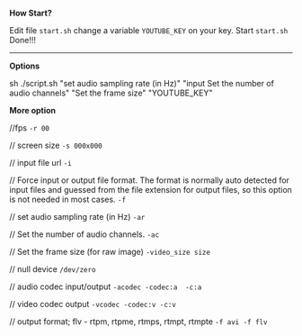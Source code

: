 **How Start?**

Edit file `start.sh` change a variable `YOUTUBE_KEY` on your key.
Start `start.sh`
Done!!!

*******

**Options**

sh ./script.sh "set audio sampling rate (in Hz)" "input Set the number of audio channels" "Set the frame size" "YOUTUBE_KEY"


**More option**

//fps
`-r 00`

// screen size
`-s 000x000`

// input file url
`-i`

// Force input or output file format. The format is normally auto detected for input files and guessed from the file extension for output files, so this option is not needed in most cases.
`-f`

// set audio sampling rate (in Hz)
`-ar`

// Set the number of audio channels.
`-ac`

// Set the frame size (for raw image)
`-video_size size`

// null device
`/dev/zero`

// audio codec input/output
`-acodec
-codec:a 
-c:a`

// video codec output
`-vcodec
-codec:v
-c:v`

// output format; flv - rtpm, rtpme, rtmps, rtmpt, rtmpte
`-f avi
-f flv`
